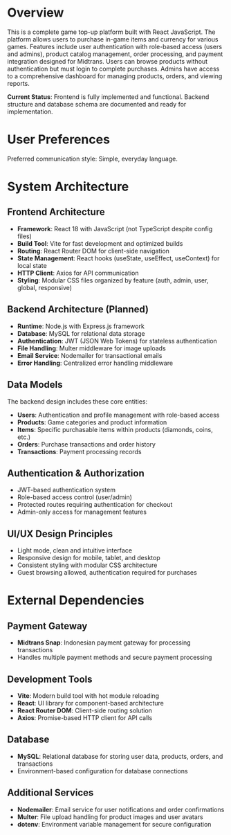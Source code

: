 # Overview

This is a complete game top-up platform built with React JavaScript. The platform allows users to purchase in-game items and currency for various games. Features include user authentication with role-based access (users and admins), product catalog management, order processing, and payment integration designed for Midtrans. Users can browse products without authentication but must login to complete purchases. Admins have access to a comprehensive dashboard for managing products, orders, and viewing reports.

**Current Status**: Frontend is fully implemented and functional. Backend structure and database schema are documented and ready for implementation.

# User Preferences

Preferred communication style: Simple, everyday language.

# System Architecture

## Frontend Architecture
- **Framework**: React 18 with JavaScript (not TypeScript despite config files)
- **Build Tool**: Vite for fast development and optimized builds
- **Routing**: React Router DOM for client-side navigation
- **State Management**: React hooks (useState, useEffect, useContext) for local state
- **HTTP Client**: Axios for API communication
- **Styling**: Modular CSS files organized by feature (auth, admin, user, global, responsive)

## Backend Architecture (Planned)
- **Runtime**: Node.js with Express.js framework
- **Database**: MySQL for relational data storage
- **Authentication**: JWT (JSON Web Tokens) for stateless authentication
- **File Handling**: Multer middleware for image uploads
- **Email Service**: Nodemailer for transactional emails
- **Error Handling**: Centralized error handling middleware

## Data Models
The backend design includes these core entities:
- **Users**: Authentication and profile management with role-based access
- **Products**: Game categories and product information
- **Items**: Specific purchasable items within products (diamonds, coins, etc.)
- **Orders**: Purchase transactions and order history
- **Transactions**: Payment processing records

## Authentication & Authorization
- JWT-based authentication system
- Role-based access control (user/admin)
- Protected routes requiring authentication for checkout
- Admin-only access for management features

## UI/UX Design Principles
- Light mode, clean and intuitive interface
- Responsive design for mobile, tablet, and desktop
- Consistent styling with modular CSS architecture
- Guest browsing allowed, authentication required for purchases

# External Dependencies

## Payment Gateway
- **Midtrans Snap**: Indonesian payment gateway for processing transactions
- Handles multiple payment methods and secure payment processing

## Development Tools
- **Vite**: Modern build tool with hot module reloading
- **React**: UI library for component-based architecture
- **React Router DOM**: Client-side routing solution
- **Axios**: Promise-based HTTP client for API calls

## Database
- **MySQL**: Relational database for storing user data, products, orders, and transactions
- Environment-based configuration for database connections

## Additional Services
- **Nodemailer**: Email service for user notifications and order confirmations
- **Multer**: File upload handling for product images and user avatars
- **dotenv**: Environment variable management for secure configuration